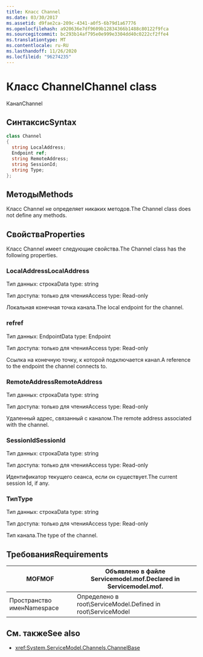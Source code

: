```yaml
---
title: Класс Channel
ms.date: 03/30/2017
ms.assetid: d9fae2ca-209c-4341-a0f5-6b79d1a67776
ms.openlocfilehash: a920636e7df9609b12834366b1488c80122f9fca
ms.sourcegitcommit: bc293b14af795e0e999e3304dd40c0222cf2ffe4
ms.translationtype: MT
ms.contentlocale: ru-RU
ms.lasthandoff: 11/26/2020
ms.locfileid: "96274235"
---
```

# <a name="channel-class"></a><span data-ttu-id="a4083-102">Класс Channel</span><span class="sxs-lookup"><span data-stu-id="a4083-102">Channel class</span></span>

<span data-ttu-id="a4083-103">Канал</span><span class="sxs-lookup"><span data-stu-id="a4083-103">Channel</span></span>  
  
## <a name="syntax"></a><span data-ttu-id="a4083-104">Синтаксис</span><span class="sxs-lookup"><span data-stu-id="a4083-104">Syntax</span></span>  
  
```csharp
class Channel  
{  
  string LocalAddress;  
  Endpoint ref;  
  string RemoteAddress;  
  string SessionId;  
  string Type;  
};  
```  
  
## <a name="methods"></a><span data-ttu-id="a4083-105">Методы</span><span class="sxs-lookup"><span data-stu-id="a4083-105">Methods</span></span>  

 <span data-ttu-id="a4083-106">Класс Channel не определяет никаких методов.</span><span class="sxs-lookup"><span data-stu-id="a4083-106">The Channel class does not define any methods.</span></span>  
  
## <a name="properties"></a><span data-ttu-id="a4083-107">Свойства</span><span class="sxs-lookup"><span data-stu-id="a4083-107">Properties</span></span>  

 <span data-ttu-id="a4083-108">Класс Channel имеет следующие свойства.</span><span class="sxs-lookup"><span data-stu-id="a4083-108">The Channel class has the following properties.</span></span>  
  
### <a name="localaddress"></a><span data-ttu-id="a4083-109">LocalAddress</span><span class="sxs-lookup"><span data-stu-id="a4083-109">LocalAddress</span></span>  

 <span data-ttu-id="a4083-110">Тип данных: строка</span><span class="sxs-lookup"><span data-stu-id="a4083-110">Data type: string</span></span>  
  
 <span data-ttu-id="a4083-111">Тип доступа: только для чтения</span><span class="sxs-lookup"><span data-stu-id="a4083-111">Access type: Read-only</span></span>  
  
 <span data-ttu-id="a4083-112">Локальная конечная точка канала.</span><span class="sxs-lookup"><span data-stu-id="a4083-112">The local endpoint for the channel.</span></span>  
  
### <a name="ref"></a><span data-ttu-id="a4083-113">ref</span><span class="sxs-lookup"><span data-stu-id="a4083-113">ref</span></span>  

 <span data-ttu-id="a4083-114">Тип данных: Endpoint</span><span class="sxs-lookup"><span data-stu-id="a4083-114">Data type: Endpoint</span></span>  
  
 <span data-ttu-id="a4083-115">Тип доступа: только для чтения</span><span class="sxs-lookup"><span data-stu-id="a4083-115">Access type: Read-only</span></span>  
  
 <span data-ttu-id="a4083-116">Ссылка на конечную точку, к которой подключается канал.</span><span class="sxs-lookup"><span data-stu-id="a4083-116">A reference to the endpoint the channel connects to.</span></span>  
  
### <a name="remoteaddress"></a><span data-ttu-id="a4083-117">RemoteAddress</span><span class="sxs-lookup"><span data-stu-id="a4083-117">RemoteAddress</span></span>  

 <span data-ttu-id="a4083-118">Тип данных: строка</span><span class="sxs-lookup"><span data-stu-id="a4083-118">Data type: string</span></span>  
  
 <span data-ttu-id="a4083-119">Тип доступа: только для чтения</span><span class="sxs-lookup"><span data-stu-id="a4083-119">Access type: Read-only</span></span>  
  
 <span data-ttu-id="a4083-120">Удаленный адрес, связанный с каналом.</span><span class="sxs-lookup"><span data-stu-id="a4083-120">The remote address associated with the channel.</span></span>  
  
### <a name="sessionid"></a><span data-ttu-id="a4083-121">SessionId</span><span class="sxs-lookup"><span data-stu-id="a4083-121">SessionId</span></span>  

 <span data-ttu-id="a4083-122">Тип данных: строка</span><span class="sxs-lookup"><span data-stu-id="a4083-122">Data type: string</span></span>  
  
 <span data-ttu-id="a4083-123">Тип доступа: только для чтения</span><span class="sxs-lookup"><span data-stu-id="a4083-123">Access type: Read-only</span></span>  
  
 <span data-ttu-id="a4083-124">Идентификатор текущего сеанса, если он существует.</span><span class="sxs-lookup"><span data-stu-id="a4083-124">The current session Id, if any.</span></span>  
  
### <a name="type"></a><span data-ttu-id="a4083-125">Тип</span><span class="sxs-lookup"><span data-stu-id="a4083-125">Type</span></span>  

 <span data-ttu-id="a4083-126">Тип данных: строка</span><span class="sxs-lookup"><span data-stu-id="a4083-126">Data type: string</span></span>  
  
 <span data-ttu-id="a4083-127">Тип доступа: только для чтения</span><span class="sxs-lookup"><span data-stu-id="a4083-127">Access type: Read-only</span></span>  
  
 <span data-ttu-id="a4083-128">Тип канала.</span><span class="sxs-lookup"><span data-stu-id="a4083-128">The type of the channel.</span></span>  
  
## <a name="requirements"></a><span data-ttu-id="a4083-129">Требования</span><span class="sxs-lookup"><span data-stu-id="a4083-129">Requirements</span></span>  
  
|<span data-ttu-id="a4083-130">MOF</span><span class="sxs-lookup"><span data-stu-id="a4083-130">MOF</span></span>|<span data-ttu-id="a4083-131">Объявлено в файле Servicemodel.mof.</span><span class="sxs-lookup"><span data-stu-id="a4083-131">Declared in Servicemodel.mof.</span></span>|  
|---------|-----------------------------------|  
|<span data-ttu-id="a4083-132">Пространство имен</span><span class="sxs-lookup"><span data-stu-id="a4083-132">Namespace</span></span>|<span data-ttu-id="a4083-133">Определено в root\ServiceModel.</span><span class="sxs-lookup"><span data-stu-id="a4083-133">Defined in root\ServiceModel</span></span>|  
  
## <a name="see-also"></a><span data-ttu-id="a4083-134">См. также</span><span class="sxs-lookup"><span data-stu-id="a4083-134">See also</span></span>

- <xref:System.ServiceModel.Channels.ChannelBase>

